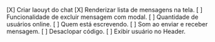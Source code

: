 [X] Criar laouyt do chat
[X] Renderizar lista de mensagens na tela.
[ ] Funcionalidade de excluir mensagem com modal.
[ ] Quantidade de usuários online.
[ ] Quem está escrevendo.
[ ] Som ao enviar e receber mensagem.
[ ] Desaclopar código.
[ ] Exibir usuário no Header.

